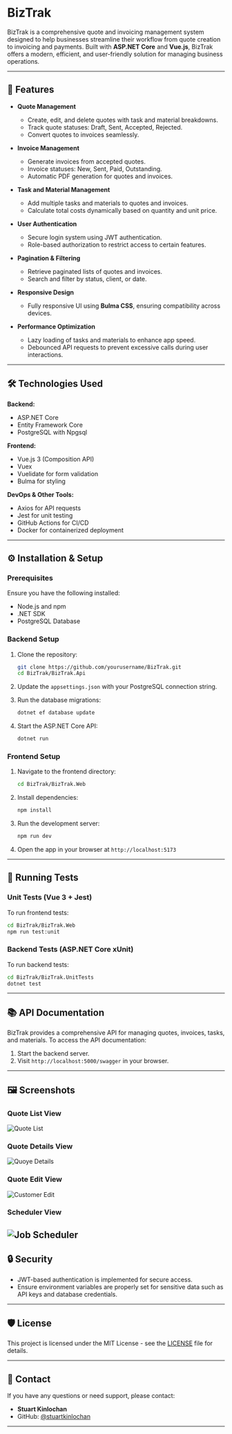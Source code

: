 # BizTrak

BizTrak is a comprehensive quote and invoicing management system designed to help businesses streamline their workflow from quote creation to invoicing and payments. Built with **ASP.NET Core** and **Vue.js**, BizTrak offers a modern, efficient, and user-friendly solution for managing business operations.

---

## 🚀 Features

- **Quote Management**
  - Create, edit, and delete quotes with task and material breakdowns.
  - Track quote statuses: Draft, Sent, Accepted, Rejected.
  - Convert quotes to invoices seamlessly.

- **Invoice Management**
  - Generate invoices from accepted quotes.
  - Invoice statuses: New, Sent, Paid, Outstanding.
  - Automatic PDF generation for quotes and invoices.

- **Task and Material Management**
  - Add multiple tasks and materials to quotes and invoices.
  - Calculate total costs dynamically based on quantity and unit price.

- **User Authentication**
  - Secure login system using JWT authentication.
  - Role-based authorization to restrict access to certain features.

- **Pagination & Filtering**
  - Retrieve paginated lists of quotes and invoices.
  - Search and filter by status, client, or date.

- **Responsive Design**
  - Fully responsive UI using **Bulma CSS**, ensuring compatibility across devices.

- **Performance Optimization**
  - Lazy loading of tasks and materials to enhance app speed.
  - Debounced API requests to prevent excessive calls during user interactions.

---

## 🛠️ Technologies Used

**Backend:**
- ASP.NET Core
- Entity Framework Core
- PostgreSQL with Npgsql

**Frontend:**
- Vue.js 3 (Composition API)
- Vuex
- Vuelidate for form validation
- Bulma for styling

**DevOps & Other Tools:**
- Axios for API requests
- Jest for unit testing
- GitHub Actions for CI/CD
- Docker for containerized deployment

---

## ⚙️ Installation & Setup

### Prerequisites

Ensure you have the following installed:

- Node.js and npm
- .NET SDK
- PostgreSQL Database

### Backend Setup

1. Clone the repository:

   ```bash
   git clone https://github.com/yourusername/BizTrak.git
   cd BizTrak/BizTrak.Api
   ```

2. Update the `appsettings.json` with your PostgreSQL connection string.

3. Run the database migrations:

   ```bash
   dotnet ef database update
   ```

4. Start the ASP.NET Core API:

   ```bash
   dotnet run
   ```

### Frontend Setup

1. Navigate to the frontend directory:

   ```bash
   cd BizTrak/BizTrak.Web
   ```

2. Install dependencies:

   ```bash
   npm install
   ```

3. Run the development server:

   ```bash
   npm run dev
   ```

4. Open the app in your browser at `http://localhost:5173`

---

## 🤖 Running Tests

### Unit Tests (Vue 3 + Jest)

To run frontend tests:

```bash
cd BizTrak/BizTrak.Web
npm run test:unit
```

### Backend Tests (ASP.NET Core xUnit)

To run backend tests:

```bash
cd BizTrak/BizTrak.UnitTests
dotnet test
```

---

## 📚 API Documentation

BizTrak provides a comprehensive API for managing quotes, invoices, tasks, and materials. To access the API documentation:

1. Start the backend server.
2. Visit `http://localhost:5000/swagger` in your browser.

---

## 🖼️ Screenshots

### Quote List View
![Quote List](docs/screenshots/quote-list.png)

### Quote Details View
![Quoye Details](docs/screenshots/quote-details.png)

### Quote Edit View
![Customer Edit](docs/screenshots/quote-edit.png)

### Scheduler View
![Job Scheduler](docs/screenshots/job-scheduler.png)
---

## 🔒 Security

- JWT-based authentication is implemented for secure access.
- Ensure environment variables are properly set for sensitive data such as API keys and database credentials.

---

## 🛡️ License

This project is licensed under the MIT License - see the [LICENSE](LICENSE) file for details.

---

## 💎 Contact

If you have any questions or need support, please contact:

- **Stuart Kinlochan**  
- GitHub: [@stuartkinlochan](https://github.com/stuartkinlochan)

---

